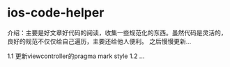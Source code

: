 # ios-code-helper
介绍：主要是好文章好代码的阅读，收集一些规范化的东西。虽然代码是灵活的，良好的规范不仅仅给自己遍历，主要还给他人便利。
之后慢慢更新...

1.1 更新viewcontroller的pragma mark style
1.2 ...
